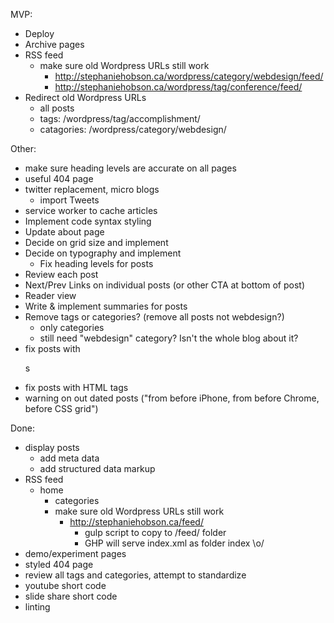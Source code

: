 MVP:

- Deploy
- Archive pages
- RSS feed
  - make sure old Wordpress URLs still work
    - http://stephaniehobson.ca/wordpress/category/webdesign/feed/
    - http://stephaniehobson.ca/wordpress/tag/conference/feed/
- Redirect old Wordpress URLs
  - all posts
  - tags: /wordpress/tag/accomplishment/
  - catagories: /wordpress/category/webdesign/

Other:

- make sure heading levels are accurate on all pages
- useful 404 page
- twitter replacement, micro blogs
  - import Tweets
- service worker to cache articles
- Implement code syntax styling
- Update about page
- Decide on grid size and implement
- Decide on typography and implement
  - Fix heading levels for posts
- Review each post
- Next/Prev Links on individual posts (or other CTA at bottom of post)
- Reader view
- Write & implement summaries for posts
- Remove tags or categories? (remove all posts not webdesign?)
  - only categories
  - still need "webdesign" category? Isn't the whole blog about it?
- fix posts with <dl>s
- fix posts with HTML tags
- warning on out dated posts ("from before iPhone, from before Chrome, before CSS grid")

Done:

- display posts
  - add meta data
  - add structured data markup
- RSS feed
  - home
    - categories
    - make sure old Wordpress URLs still work
      - http://stephaniehobson.ca/feed/
        - gulp script to copy to /feed/ folder
        - GHP will serve index.xml as folder index \o/
- demo/experiment pages
- styled 404 page
- review all tags and categories, attempt to standardize
- youtube short code
- slide share short code
- linting
